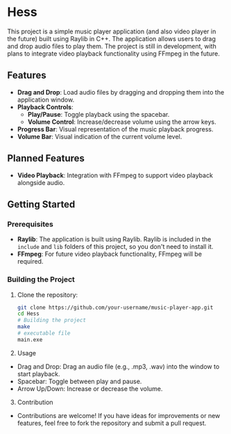 # Hess 

This project is a simple music player application (and also video player in the future) built using Raylib in C++. The application allows users to drag and drop audio files to play them.
The project is still in development, with plans to integrate video playback functionality using FFmpeg in the future.

## Features

- **Drag and Drop**: Load audio files by dragging and dropping them into the application window.
- **Playback Controls**: 
  - **Play/Pause**: Toggle playback using the spacebar.
  - **Volume Control**: Increase/decrease volume using the arrow keys.
- **Progress Bar**: Visual representation of the music playback progress.
- **Volume Bar**: Visual indication of the current volume level.

## Planned Features

- **Video Playback**: Integration with FFmpeg to support video playback alongside audio.

## Getting Started

### Prerequisites

- **Raylib**: The application is built using Raylib. Raylib is included in the `include` and `lib` folders of this project, so you don't need to install it.
- **FFmpeg**: For future video playback functionality, FFmpeg will be required.

### Building the Project

1. Clone the repository:

   ```bash
   git clone https://github.com/your-username/music-player-app.git
   cd Hess
   # Building the project
   make
   # executable file 
   main.exe
   ```

2. Usage

  - Drag and Drop: Drag an audio file (e.g., .mp3, .wav) into the window to start playback.
  - Spacebar: Toggle between play and pause.
  - Arrow Up/Down: Increase or decrease the volume.

3. Contribution
   
  - Contributions are welcome! If you have ideas for improvements or new features, feel free to fork the repository and submit a pull request.
